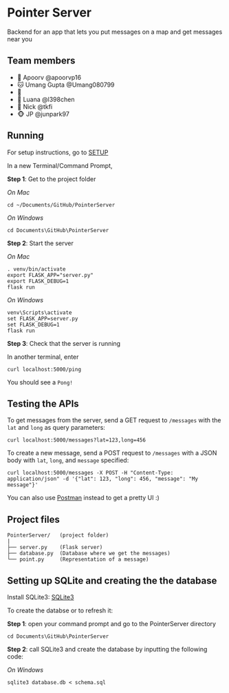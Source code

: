 # Pointer Server

Backend for an app that lets you put messages on a map and get messages near you


## Team members

- 🐶 Apoorv @apoorvp16
- 🐱 Umang Gupta @Umang080799
- 🐹
- 🐰 Luana @l398chen
- 🐼 Nick @tkfi
- 🐵 JP @junpark97


## Running

For setup instructions, go to [SETUP](https://github.com/PointerTeam/PointerServer/blob/master/SETUP.md)

In a new Terminal/Command Prompt,

**Step 1**: Get to the project folder

*On Mac*

```
cd ~/Documents/GitHub/PointerServer
```

*On Windows*

```
cd Documents\GitHub\PointerServer
```

**Step 2**: Start the server

*On Mac*

```
. venv/bin/activate
export FLASK_APP="server.py"
export FLASK_DEBUG=1
flask run
```

*On Windows*

```
venv\Scripts\activate
set FLASK_APP=server.py
set FLASK_DEBUG=1
flask run
```

**Step 3**: Check that the server is running

In another terminal, enter

```
curl localhost:5000/ping
```

You should see a `Pong!`


## Testing the APIs

To get messages from the server, send a GET request to `/messages` with the `lat` and `long` as query parameters:

```
curl localhost:5000/messages?lat=123,long=456
```

To create a new message, send a POST request to `/messages` with a JSON body with `lat`, `long`, and `message` specified:

```
curl localhost:5000/messages -X POST -H "Content-Type: application/json" -d '{"lat": 123, "long": 456, "message": "My message"}'
```

You can also use [Postman](https://chrome.google.com/webstore/detail/postman/fhbjgbiflinjbdggehcddcbncdddomop?hl=en) instead to get a pretty UI :)


## Project files

```
PointerServer/   (project folder)
|
├── server.py    (Flask server)
├── database.py  (Database where we get the messages)
└── point.py     (Representation of a message)
```

## Setting up SQLite and creating the the database

Install SQLite3: [SQLite3](https://www.sqlite.org/download.html)

To create the databse or to refresh it:

**Step 1**: open your command prompt and go to the PointerServer directory

```
cd Documents\GitHub\PointerServer
```

**Step 2**: call SQLite3 and create the database by inputting the following code:

*On Windows*
```
sqlite3 database.db < schema.sql
```

